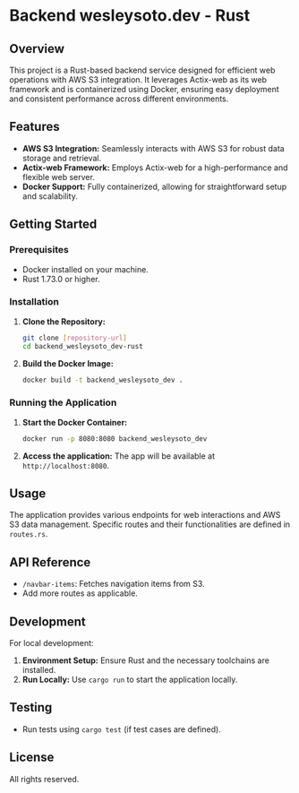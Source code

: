 # Backend wesleysoto.dev - Rust

## Overview

This project is a Rust-based backend service designed for efficient web operations with AWS S3 integration. It leverages Actix-web as its web framework and is containerized using Docker, ensuring easy deployment and consistent performance across different environments.

## Features

- **AWS S3 Integration:** Seamlessly interacts with AWS S3 for robust data storage and retrieval.
- **Actix-web Framework:** Employs Actix-web for a high-performance and flexible web server.
- **Docker Support:** Fully containerized, allowing for straightforward setup and scalability.

## Getting Started

### Prerequisites

- Docker installed on your machine.
- Rust 1.73.0 or higher.

### Installation

1. **Clone the Repository:**

   ```sh
   git clone [repository-url]
   cd backend_wesleysoto_dev-rust
   ```

2. **Build the Docker Image:**

   ```sh
   docker build -t backend_wesleysoto_dev .
   ```

### Running the Application

1. **Start the Docker Container:**

   ```sh
   docker run -p 8080:8080 backend_wesleysoto_dev
   ```

2. **Access the application:** The app will be available at `http://localhost:8080`.

## Usage

The application provides various endpoints for web interactions and AWS S3 data management. Specific routes and their functionalities are defined in `routes.rs`. 

## API Reference

- `/navbar-items`: Fetches navigation items from S3.
- Add more routes as applicable.

## Development

For local development:

1. **Environment Setup:** Ensure Rust and the necessary toolchains are installed.
2. **Run Locally:** Use `cargo run` to start the application locally.

## Testing

- Run tests using `cargo test` (if test cases are defined).

## License

All rights reserved.
